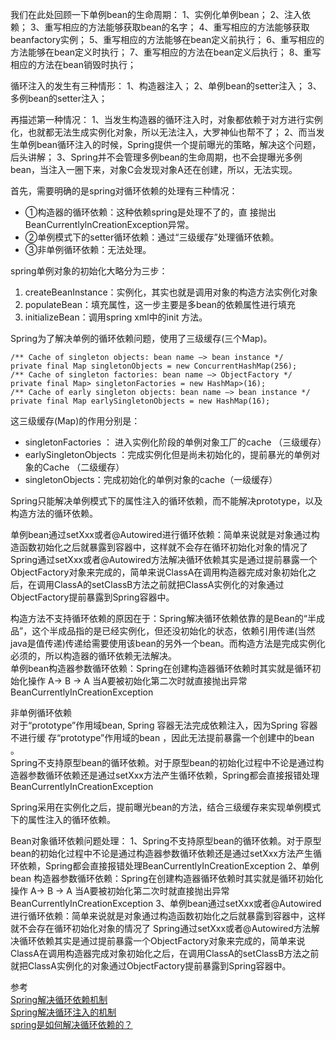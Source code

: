 我们在此处回顾一下单例bean的生命周期：
1、实例化单例bean；
2、注入依赖；
3、重写相应的方法能够获取bean的名字；
4、重写相应的方法能够获取beanfactory实例；
5、重写相应的方法能够在bean定义前执行；
6、重写相应的方法能够在bean定义时执行；
7、重写相应的方法在bean定义后执行；
8、重写相应的方法在bean销毁时执行；



循环注入的发生有三种情形：
1、构造器注入；
2、单例bean的setter注入；
3、多例bean的setter注入；


再描述第一种情况：
1、当发生构造器的循环注入时，对象都依赖于对方进行实例化，也就都无法生成实例化对象，所以无法注入，大罗神仙也帮不了；
2、而当发生单例bean循环注入的时候，Spring提供一个提前曝光的策略，解决这个问题，后头讲解；
3、Spring并不会管理多例bean的生命周期，也不会提曝光多例bean，当注入一圈下来，对象C会发现对象A还在创建，所以，无法实现。


首先，需要明确的是spring对循环依赖的处理有三种情况：
- ①构造器的循环依赖：这种依赖spring是处理不了的，直 接抛出BeanCurrentlylnCreationException异常。
- ②单例模式下的setter循环依赖：通过“三级缓存”处理循环依赖。
- ③非单例循环依赖：无法处理。



spring单例对象的初始化大略分为三步：
1. createBeanInstance：实例化，其实也就是调用对象的构造方法实例化对象
2. populateBean：填充属性，这一步主要是多bean的依赖属性进行填充
3. initializeBean：调用spring xml中的init 方法。




Spring为了解决单例的循环依赖问题，使用了三级缓存(三个Map)。

```
/** Cache of singleton objects: bean name –> bean instance */
private final Map singletonObjects = new ConcurrentHashMap(256);
/** Cache of singleton factories: bean name –> ObjectFactory */
private final Map> singletonFactories = new HashMap>(16);
/** Cache of early singleton objects: bean name –> bean instance */
private final Map earlySingletonObjects = new HashMap(16);
```
这三级缓存(Map)的作用分别是：
- singletonFactories ： 进入实例化阶段的单例对象工厂的cache （三级缓存）
- earlySingletonObjects ：完成实例化但是尚未初始化的，提前暴光的单例对象的Cache （二级缓存）
- singletonObjects：完成初始化的单例对象的cache（一级缓存）




Spring只能解决单例模式下的属性注入的循环依赖，而不能解决prototype，以及构造方法的循环依赖。


单例bean通过setXxx或者@Autowired进行循环依赖：简单来说就是对象通过构造函数初始化之后就暴露到容器中，这样就不会存在循环初始化对象的情况了
Spring通过setXxx或者@Autowired方法解决循环依赖其实是通过提前暴露一个ObjectFactory对象来完成的，简单来说ClassA在调用构造器完成对象初始化之后，在调用ClassA的setClassB方法之前就把ClassA实例化的对象通过ObjectFactory提前暴露到Spring容器中。

构造方法不支持循环依赖的原因在于：Spring解决循环依赖依靠的是Bean的“半成品”，这个半成品指的是已经实例化，但还没初始化的状态，依赖引用传递(当然java是值传递)传递给需要使用该bean的另外一个bean。而构造方法是完成实例化必须的，所以构造器的循环依赖无法解决。  
单例bean构造器参数循环依赖：Spring在创建构造器循环依赖时其实就是循环初始化操作 A-> B -> A  当A要被初始化第二次时就直接抛出异常BeanCurrentlyInCreationException

非单例循环依赖  
对于“prototype”作用域bean, Spring 容器无法完成依赖注入，因为Spring 容器不进行缓 存“prototype”作用域的bean ，因此无法提前暴露一个创建中的bean 。  
Spring不支持原型bean的循环依赖。对于原型bean的初始化过程中不论是通过构造器参数循环依赖还是通过setXxx方法产生循环依赖，Spring都会直接报错处理BeanCurrentlyInCreationException


Spring采用在实例化之后，提前曝光bean的方法，结合三级缓存来实现单例模式下的属性注入的循环依赖。




Bean对象循环依赖问题处理：
1、Spring不支持原型bean的循环依赖。对于原型bean的初始化过程中不论是通过构造器参数循环依赖还是通过setXxx方法产生循环依赖，Spring都会直接报错处理BeanCurrentlyInCreationException
2、单例bean 构造器参数循环依赖：Spring在创建构造器循环依赖时其实就是循环初始化操作 A-> B -> A  当A要被初始化第二次时就直接抛出异常BeanCurrentlyInCreationException
3、单例bean通过setXxx或者@Autowired进行循环依赖：简单来说就是对象通过构造函数初始化之后就暴露到容器中，这样就不会存在循环初始化对象的情况了
Spring通过setXxx或者@Autowired方法解决循环依赖其实是通过提前暴露一个ObjectFactory对象来完成的，简单来说ClassA在调用构造器完成对象初始化之后，在调用ClassA的setClassB方法之前就把ClassA实例化的对象通过ObjectFactory提前暴露到Spring容器中。




参考  
[Spring解决循环依赖机制](https://blog.csdn.net/hanxiaobo521/article/details/106619725)  
[Spring解决循环注入的机制](https://blog.csdn.net/that_is_cool/article/details/81042068)  
[spring是如何解决循环依赖的？](https://juejin.cn/post/6844903806757502984)  






